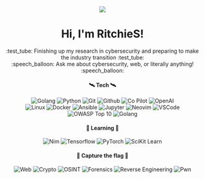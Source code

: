 <div align="center">
  <a href="https://twitter.com/RS_Sec"><img src="https://img.shields.io/badge/-Twitter-000000?style=for-the-badge&logo=twitter&logoColor=white"></a>
  <!-- <a href="https://ritchies.github.io/"><img src="https://img.shields.io/badge/-MY%20BLOG-000000?style=for-the-badge&logo=react&logoColor=white"></a> -->
  <!-- <a href=""><img src="https://img.shields.io/badge/-HackerOne-000?style=for-the-badge&logo=hackerone"></a>
  <a href=""><img src="https://img.shields.io/badge/-Bugcrowd-000?style=for-the-badge&logo=bugcrowd"></a>
  <a href=""><img src="https://img.shields.io/badge/-Intigriti-000?style=for-the-badge&logo=intigriti"></a> -->
</div>

<h1 align="center">Hi, I'm RitchieS!</h1>

<p align="center">
  :test_tube: Finishing up my research in cybersecurity and preparing to make the industry transition :test_tube:
  <br>
  :speech_balloon: Ask me about cybersecurity, web, or literally anything! :speech_balloon:
</p>

<div align="center">
  <h4>🛰️ Tech 🛰️</h4>
  <img src="https://img.shields.io/badge/-Golang-222?&logo=go" alt="Golang">
  <img src="https://img.shields.io/badge/-Python-111?&logo=Python" alt="Python">
  <img src="https://img.shields.io/badge/-Git-111?&logo=git" alt="Git">
  <img src="https://img.shields.io/badge/-GitHub-111?&logo=github" alt="Github">
  <img src="https://img.shields.io/badge/-Co--Pilot-111?&logo=github" alt="Co Pilot">
  <img src="https://img.shields.io/badge/-OpenAI-111?&logo=openai" alt="OpenAI">
  <br>
  <img src="https://img.shields.io/badge/-Linux-111?&logo=Linux" alt="Linux">
  <img src="https://img.shields.io/badge/-Docker-111?&logo=Docker" alt="Docker">
  <img src="https://img.shields.io/badge/-Ansible-111?&logo=ansible" alt="Ansible">
  <img src="https://img.shields.io/badge/-Jupyter-111?&logo=jupyter" alt="Jupyter">
  <img src="https://img.shields.io/badge/-Neovim-111?&logo=neovim" alt="Neovim">
  <img src="https://img.shields.io/badge/-VSCode-111?&logo=visualstudiocode" alt="VSCode">
  <br>
  <img src="https://img.shields.io/badge/-OWASP%20Top--10-111?&logo=owasp" alt="OWASP Top 10">
  <img src="https://img.shields.io/badge/-%F0%9F%9A%A9%20CTF%20Player-111" alt="Golang">

  <h4>🌱 Learning 🌱</h4>
  
  <img src="https://img.shields.io/badge/-Nim-222?&logo=nim" alt="Nim">
  <img src="https://img.shields.io/badge/-TensorFlow-222?&logo=tensorflow" alt="Tensorflow">
  <img src="https://img.shields.io/badge/-PyTorch-222?&logo=pytorch" alt="PyTorch">
  <img src="https://img.shields.io/badge/-SciKit--Learn-222?&logo=scikitlearn" alt="SciKit Learn">
</div>

<!-- No CVE's yet..
<div align="center">
  <h4>🐛 My bugs 🐛</h4>
  <a href="https://cve.mitre.org/cgi-bin/cvename.cgi?name=CVE-1234-56789"><img src="https://img.shields.io/badge/-🐛%20CVE--1234--56789-000"></a>
</div> -->

<div align="center">
  <h4>🚩 Capture the flag 🚩</h4>
  <img src="https://img.shields.io/badge/-%F0%9F%95%B8%20Web%2B%2B-333" alt="Web">
  <img src="https://img.shields.io/badge/-%F0%9F%94%90%20Crypto%2B-333" alt="Crypto">
  <img src="https://img.shields.io/badge/-%F0%9F%93%B0%20OSINT%2B-333" alt="OSINT">
  <img src="https://img.shields.io/badge/-%F0%9F%94%8D%20Forensics-333" alt="Forensics">
  <img src="https://img.shields.io/badge/-%F0%9F%94%AC%20%20Reverse%20Engineering-333" alt="Reverse Engineering">
  <img src="https://img.shields.io/badge/-%F0%9F%92%89%20Pwn-333" alt="Pwn">
</div>
